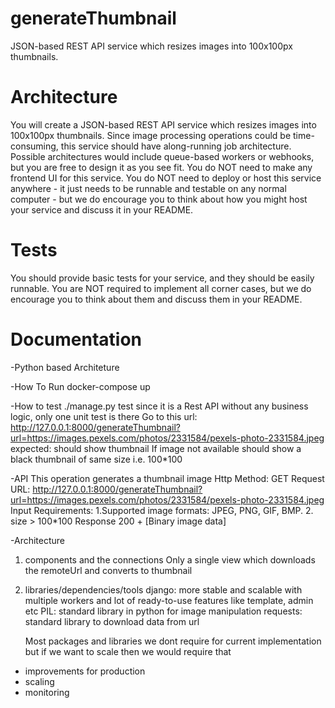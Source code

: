 # generateThumbnail
JSON-based REST API service which resizes images into 100x100px thumbnails.

# Architecture
You will create a JSON-based REST API service which resizes images into 100x100px thumbnails.
Since image processing operations could be time-consuming, this service should have along-running job
architecture. Possible architectures would include queue-based workers or webhooks, but you are free to
design it as you see fit.
You do NOT need to make any frontend UI for this service.
You do NOT need to deploy or host this service anywhere - it just needs to be runnable and testable on any
normal computer - but we do encourage you to think about how you might host your service and discuss it in
your README.
# Tests
You should provide basic tests for your service, and they should be easily runnable.
You are NOT required to implement all corner cases, but we do encourage you to think about them and
discuss them in your README.



# Documentation 

-Python based Architeture

-How To Run
docker-compose up

-How to test
./manage.py test
since it is a Rest API without any business logic, only one unit test is there
Go to this url: http://127.0.0.1:8000/generateThumbnail?url=https://images.pexels.com/photos/2331584/pexels-photo-2331584.jpeg 
expected: should show thumbnail
If image not available should show a black thumbnail of same size i.e. 100*100

-API
This operation generates a thumbnail image
Http Method: GET
Request URL: http://127.0.0.1:8000/generateThumbnail?url=https://images.pexels.com/photos/2331584/pexels-photo-2331584.jpeg
Input Requirements: 1.Supported image formats: JPEG, PNG, GIF, BMP. 2. size > 100*100
Response 200 + [Binary image data]

-Architecture
1. components and the connections
    Only a single view which downloads the remoteUrl and converts to thumbnail
2. libraries/dependencies/tools
    django: more stable and scalable with multiple workers and lot of ready-to-use features like template, admin etc
    PIL: standard library in python for image manipulation
    requests: standard library to download data from url

    Most packages and libraries we dont require for current implementation but if we want to scale then we would require that 

- improvements for production
- scaling
- monitoring